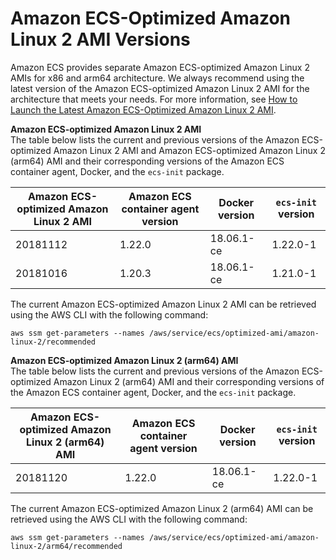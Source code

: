 # Amazon ECS\-Optimized Amazon Linux 2 AMI Versions<a name="al2ami-agent-versions"></a>

Amazon ECS provides separate Amazon ECS\-optimized Amazon Linux 2 AMIs for x86 and arm64 architecture\. We always recommend using the latest version of the Amazon ECS\-optimized Amazon Linux 2 AMI for the architecture that meets your needs\. For more information, see [How to Launch the Latest Amazon ECS\-Optimized Amazon Linux 2 AMI](al2ami-get-latest.md)\.

**Amazon ECS\-optimized Amazon Linux 2 AMI**  
The table below lists the current and previous versions of the Amazon ECS\-optimized Amazon Linux 2 AMI and Amazon ECS\-optimized Amazon Linux 2 \(arm64\) AMI and their corresponding versions of the Amazon ECS container agent, Docker, and the `ecs-init` package\.


| Amazon ECS\-optimized Amazon Linux 2 AMI | Amazon ECS container agent version | Docker version | `ecs-init` version | 
| --- | --- | --- | --- | 
| 20181112 | 1\.22\.0 | 18\.06\.1\-ce | 1\.22\.0\-1 | 
| 20181016 | 1\.20\.3 | 18\.06\.1\-ce | 1\.21\.0\-1 | 

The current Amazon ECS\-optimized Amazon Linux 2 AMI can be retrieved using the AWS CLI with the following command:

```
aws ssm get-parameters --names /aws/service/ecs/optimized-ami/amazon-linux-2/recommended
```

**Amazon ECS\-optimized Amazon Linux 2 \(arm64\) AMI**  
The table below lists the current and previous versions of the Amazon ECS\-optimized Amazon Linux 2 \(arm64\) AMI and their corresponding versions of the Amazon ECS container agent, Docker, and the `ecs-init` package\.


| Amazon ECS\-optimized Amazon Linux 2 \(arm64\) AMI | Amazon ECS container agent version | Docker version | `ecs-init` version | 
| --- | --- | --- | --- | 
| 20181120 | 1\.22\.0 | 18\.06\.1\-ce | 1\.22\.0\-1 | 

The current Amazon ECS\-optimized Amazon Linux 2 \(arm64\) AMI can be retrieved using the AWS CLI with the following command:

```
aws ssm get-parameters --names /aws/service/ecs/optimized-ami/amazon-linux-2/arm64/recommended
```